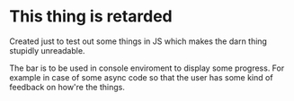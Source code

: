 # This thing is retarded
Created just to test out some things in JS which makes the darn thing stupidly unreadable.

The bar is to be used in console enviroment to display some progress. For example in case of some async code so that the user has some kind of feedback on how're the things.

